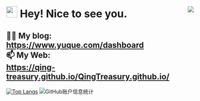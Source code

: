 <h1><img align="right" src="https://count.getloli.com/get/@:Qing-treasury?theme=moebooru"><img src="https://emojis.slackmojis.com/emojis/images/1531849430/4246/blob-sunglasses.gif?1531849430" width="30"/> Hey! Nice to see you.</h1>


👨‍💻 My blog:<br>
https://www.yuque.com/dashboard
<br>
📫 My Web:<br>
https://qing-treasury.github.io/QingTreasury.github.io/
----

[![Top Langs](https://github-readme-stats.vercel.app/api/top-langs/?username=Qing-treasury)](https://github.com/Qing-treasury/)
![GitHub账户信息统计](https://github-stats.ubrong.com/api?username=Qing-treasury&show_icons=true) 
